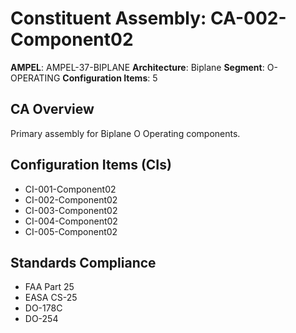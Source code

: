 # Constituent Assembly: CA-002-Component02

**AMPEL**: AMPEL-37-BIPLANE
**Architecture**: Biplane
**Segment**: O-OPERATING
**Configuration Items**: 5

## CA Overview
Primary assembly for Biplane O Operating components.

## Configuration Items (CIs)
- CI-001-Component02
- CI-002-Component02
- CI-003-Component02
- CI-004-Component02
- CI-005-Component02

## Standards Compliance
- FAA Part 25
- EASA CS-25
- DO-178C
- DO-254

